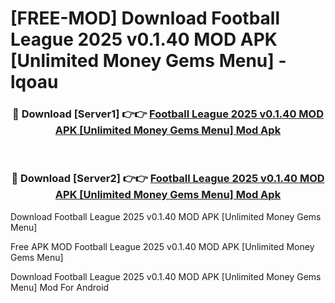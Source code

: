 # [FREE-MOD] Download Football League 2025 v0.1.40 MOD APK [Unlimited Money Gems Menu] - lqoau


<div align="center">
<h3>🔴 Download [Server1] 👉👉 <a href="https://apk-comot.site?title=Football_League_2025_v0.1.40_MOD_APK_[Unlimited_Money_Gems_Menu]">Football League 2025 v0.1.40 MOD APK [Unlimited Money Gems Menu] Mod Apk</a></h3><br>

<h3>🔴 Download [Server2] 👉👉 <a href="https://apk-comot.site?title=Football_League_2025_v0.1.40_MOD_APK_[Unlimited_Money_Gems_Menu]">Football League 2025 v0.1.40 MOD APK [Unlimited Money Gems Menu] Mod Apk</a></h3>
</div>



Download Football League 2025 v0.1.40 MOD APK [Unlimited Money Gems Menu] 

Free APK MOD Football League 2025 v0.1.40 MOD APK [Unlimited Money Gems Menu] 

Download Football League 2025 v0.1.40 MOD APK [Unlimited Money Gems Menu] Mod For Android
